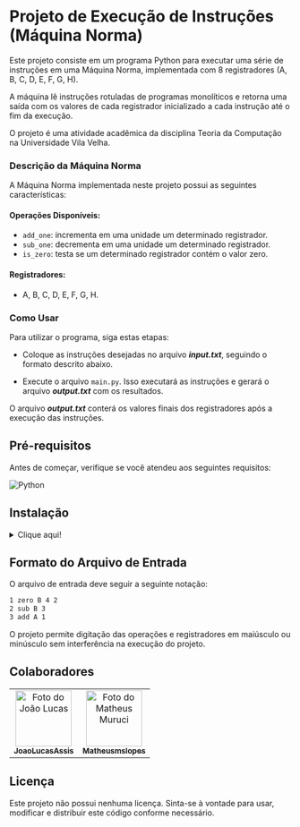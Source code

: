 # Projeto de Execução de Instruções (Máquina Norma)

Este projeto consiste em um programa Python para executar uma série de instruções em uma Máquina Norma, implementada com 8 registradores (A, B, C, D, E, F, G, H).

A máquina lê instruções rotuladas de programas monolíticos e retorna uma saída com os valores de cada registrador inicializado a cada instrução até o fim da execução.

O projeto é uma atividade acadêmica da disciplina Teoria da Computação na Universidade Vila Velha.

### Descrição da Máquina Norma

A Máquina Norma implementada neste projeto possui as seguintes características:

#### Operações Disponíveis:

* `add_one`: incrementa em uma unidade um determinado registrador.
* `sub_one`: decrementa em uma unidade um determinado registrador.
* `is_zero`: testa se um determinado registrador contém o valor zero.
  
#### Registradores:

* A, B, C, D, E, F, G, H.

### Como Usar

Para utilizar o programa, siga estas etapas:

* Coloque as instruções desejadas no arquivo ***input.txt***, seguindo o formato descrito abaixo.

* Execute o arquivo `main.py`. Isso executará as instruções e gerará o arquivo ***output.txt*** com os resultados.

O arquivo ***output.txt*** conterá os valores finais dos registradores após a execução das instruções.

## Pré-requisitos

Antes de começar, verifique se você atendeu aos seguintes requisitos:

![Python](https://img.shields.io/badge/Python-3776AB?style=for-the-badge&logo=python&logoColor=white)

## Instalação
<details>
<summary>Clique aqui!</summary>
<p>

### Pré-requisitos para instalação!

![Git](https://img.shields.io/badge/Git-E34F26?style=for-the-badge&logo=git&logoColor=white)
--------------------------------------------------------------------------------------------

Para começar, clone o repositório do projeto em seu ambiente local. Siga a etapa abaixo:

* Abra o terminal na pasta onde deseja clonar o repositório.

* Clone o repositório para o seu ambiente local usando o seguinte comando:

```git
git clone https://github.com/JoaoLucasAssis/Maquina_Norma.git
```

> :warning: obs: Certifique-se de ter o git instalado antes de executar o comando no terminal

* Navegue até o diretório do projeto e execute o seguinte comando para rodar o programa:

```python
python .\src\main.py
```

Se tudo estiver correto, o arquivo `output.txt` será criado.
</p>
</details>

## Formato do Arquivo de Entrada

O arquivo de entrada deve seguir a seguinte notação:

```txt
1 zero B 4 2
2 sub B 3
3 add A 1
```
O projeto permite digitação das operações e registradores em maiúsculo ou minúsculo sem interferência na execução do projeto.

## Colaboradores

<table>
  <tr>
    <!-- João Lucas -->
    <td align="center">
      <a href="https://github.com/JoaoLucasAssis">
        <img src="https://encrypted-tbn0.gstatic.com/images?q=tbn:ANd9GcQwxCRWlkfeigdbif83ap111RPNlGARl02wOF5OvW9zUA&s" width="100px;" height="100px;" alt="Foto do João Lucas"/><br>
        <sub>
          <b>JoaoLucasAssis</b>
        </sub>
      </a>
    </td>
    </td>
    <!-- Matheus Muruci -->
    <td align="center">
      <a href="https://github.com/Matheusmslopes">
        <img src="https://avatars.githubusercontent.com/u/100313664?v=4" width="100px;" height="100px;" alt="Foto do Matheus Muruci"/><br>
        <sub>
          <b>Matheusmslopes</b>
        </sub>
      </a>
    </td>
    </td>
  </tr>
</table>

## Licença

Este projeto não possui nenhuma licença. Sinta-se à vontade para usar, modificar e distribuir este código conforme necessário.